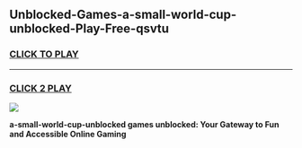 
## Unblocked-Games-a-small-world-cup-unblocked-Play-Free-qsvtu
<h3>
<a href="https://premium76.site?title=a-small-world-cup-unblocked&ref=20M">CLICK TO PLAY</a></h3>
<hr>

<h3>
<a href="https://premium76.site?title=a-small-world-cup-unblocked&ref=20M">CLICK 2 PLAY</a>
  
</h3>

<a href="https://premium76.site?title=a-small-world-cup-unblocked&ref=19M"><img src="https://clearcache.store/games.png"></a>


**a-small-world-cup-unblocked games unblocked: Your Gateway to Fun and Accessible Online Gaming**
